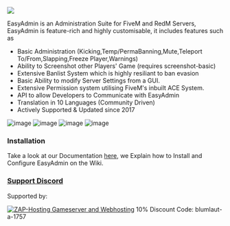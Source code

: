 ![](https://camo.githubusercontent.com/344c9aa3aa15cb505708b6940decb2e9f87588378926404845260e91018a7a68/68747470733a2f2f626c756d6c6175742e6d652f732f586a356b5933347234387a346547452f70726576696577)

EasyAdmin is an Administration Suite for FiveM and RedM Servers, EasyAdmin is feature-rich and highly customisable, it includes features such as

- Basic Administration (Kicking,Temp/PermaBanning,Mute,Teleport To/From,Slapping,Freeze Player,Warnings)
- Ability to Screenshot other Players' Game (requires screenshot-basic)
- Extensive Banlist System which is highly resiliant to ban evasion 
- Basic Ability to modify Server Settings from a GUI.
- Extensive Permission system utilising FiveM's inbuilt ACE System.
- API to allow Developers to Communicate with EasyAdmin
- Translation in 10 Languages (Community Driven)
- Actively Supported & Updated since 2017

![image](https://user-images.githubusercontent.com/13604413/126916981-1680e5ac-e024-467b-aad3-a5a9658449e0.png)
![image](https://user-images.githubusercontent.com/13604413/126916983-0e62e13f-aa66-49ea-b7ef-4f8449601c53.png)
![image](https://user-images.githubusercontent.com/13604413/126916995-213fca15-d356-47b6-8b80-8745b4a37eb9.png)
![image](https://user-images.githubusercontent.com/13604413/126916989-f78d7b16-d20a-49ba-a559-6c3b56e98de5.png)


### Installation

Take a look at our Documentation [here](https://github.com/Blumlaut/EasyAdmin/wiki/0.-Installing-EasyAdmin,-TL;DR-Edition), we Explain how to Install and Configure EasyAdmin on the Wiki.

### [Support Discord](https://discord.gg/GugyRU8)

Supported by:

<a href='https://zap-hosting.com/easyadmin'><img src="https://zap-cdn.com/interface/_images/banner/gameserver/fivem-affiliate-banner-1006x180.png" alt="ZAP-Hosting Gameserver and Webhosting"></a>
10% Discount Code:  blumlaut-a-1757 
